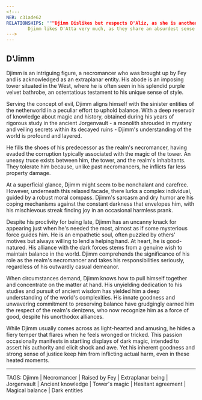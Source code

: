 ```yaml
---
<!---
NER: c31ade62
RELATIONSHIPS: """Djimm Dislikes but respects D'Aliz, as she is another raiser of the dead, with vastly different intent.
		Djimm likes D'Atta very much, as they share an absurdest sense of humor and a determined spirit.""" 
--->
---
```

## D'Jimm

Djimm is an intriguing figure, a necromancer who was brought up by Fey and is acknowledged as an extraplanar entity. His abode is an imposing tower situated in the West, where he is often seen in his splendid purple velvet bathrobe, an ostentatious testament to his unique sense of style.

Serving the concept of evil, Djimm aligns himself with the sinister entities of the netherworld in a peculiar effort to uphold balance. With a deep reservoir of knowledge about magic and history, obtained during his years of rigorous study in the ancient Jorgenvault - a monolith shrouded in mystery and veiling secrets within its decayed ruins - Djimm's understanding of the world is profound and layered.

He fills the shoes of his predecessor as the realm's necromancer, having evaded the corruption typically associated with the magic of the tower. An uneasy truce exists between him, the tower, and the realm's inhabitants. They tolerate him because, unlike past necromancers, he inflicts far less property damage.

At a superficial glance, Djimm might seem to be nonchalant and carefree. However, underneath this relaxed facade, there lurks a complex individual, guided by a robust moral compass. Djimm's sarcasm and dry humor are his coping mechanisms against the constant darkness that envelopes him, with his mischievous streak finding joy in an occasional harmless prank.

Despite his proclivity for being late, Djimm has an uncanny knack for appearing just when he's needed the most, almost as if some mysterious force guides him. He is an empathetic soul, often puzzled by others' motives but always willing to lend a helping hand. At heart, he is good-natured. His alliance with the dark forces stems from a genuine wish to maintain balance in the world. Djimm comprehends the significance of his role as the realm's necromancer and takes his responsibilities seriously, regardless of his outwardly casual demeanor.

When circumstances demand, Djimm knows how to pull himself together and concentrate on the matter at hand. His unyielding dedication to his studies and pursuit of ancient wisdom has yielded him a deep understanding of the world's complexities. His innate goodness and unwavering commitment to preserving balance have grudgingly earned him the respect of the realm's denizens, who now recognize him as a force of good, despite his unorthodox alliances.

While Djimm usually comes across as light-hearted and amusing, he hides a fiery temper that flares when he feels wronged or tricked. This passion occasionally manifests in startling displays of dark magic, intended to assert his authority and elicit shock and awe. Yet his inherent goodness and strong sense of justice keep him from inflicting actual harm, even in these heated moments.


---
TAGS: Djimm | Necromancer | Raised by Fey | Extraplanar being | Jorgenvault | Ancient knowledge | Tower's magic | Hesitant agreement | Magical balance | Dark entities

